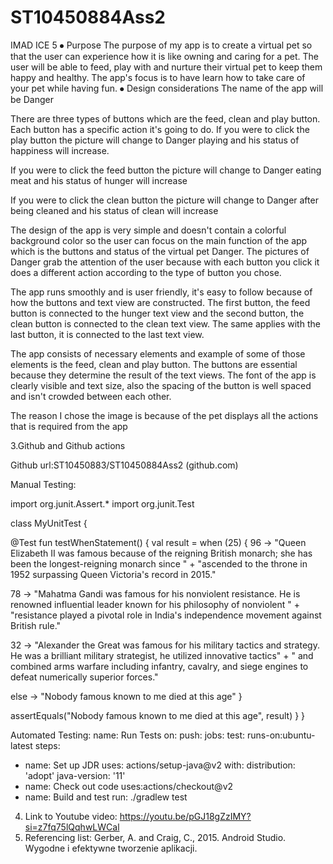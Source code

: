 # ST10450884Ass2
 IMAD ICE 5
⦁	Purpose
The purpose of my app is to create a virtual pet so that the user can experience how it is like owning and caring for a pet. The user will be able to feed, play with and nurture their virtual pet to keep them happy and healthy. The app's focus is to have learn how to take care of your pet while having fun. 
⦁	Design considerations 
The name of the app will be Danger
 
 
 
There are three types of buttons which are the feed, clean and play button. Each button has a specific action it's going to do. If you were to click the play button the picture will change to Danger playing and his status of happiness will increase.
 
If you were to click the feed button the picture will change to Danger eating meat and his status of hunger will increase
 
If you were to click the clean button the picture will change to Danger after being cleaned and his status of clean will increase
 
The design of the app is very simple and doesn't contain a colorful  background color so the user can focus on the main function of the app which is the buttons and status of the virtual pet Danger. The pictures of Danger grab the attention of the user because with each button you click it does a different action according to the type of button you chose.

The app runs smoothly and is user friendly, it's easy to follow because of how the buttons and text view are constructed. The first button, the feed button is connected to the hunger text view and the second button, the clean button is connected to the clean text view. The same applies with the last button, it is connected to the last text view.

The app consists of necessary elements and example of some of those elements is the feed, clean and play button. The buttons are essential because they determine the result of the text views. The font of the app is clearly visible and text size, also the spacing of the button is well spaced and isn't crowded between each other.

The reason I chose the image is because of the pet displays all the actions that is required from the app 

3.Github and Github actions

Github url:ST10450883/ST10450884Ass2 (github.com)

Manual Testing:

import org.junit.Assert.*
import org.junit.Test
 
class MyUnitTest {
 
@Test
fun testWhenStatement() {
val result = when (25) {
96 -> "Queen Elizabeth II was famous because of the reigning British monarch; she has been the longest-reigning monarch since " +
"ascended to the throne in 1952 surpassing Queen Victoria's record in 2015."
 
78 -> "Mahatma Gandi was famous for his nonviolent resistance. He is renowned influential leader known for his philosophy of nonviolent " +
"resistance played a pivotal role in India's independence movement against British rule."
 
32 -> "Alexander the Great was famous for his military tactics and strategy. He was a brilliant military strategist, he utilized innovative tactics" +
" and combined arms warfare including infantry, cavalry, and siege engines to defeat numerically superior forces."
 
else -> "Nobody famous known to me died at this age"
}
 
assertEquals("Nobody famous known to me died at this age", result)
}
}


Automated Testing:
name: Run Tests
on:
push:
jobs:
test:
  runs-on:ubuntu-latest
  steps:
   - name: Set up JDR
     uses: actions/setup-java@v2
     with:
      distribution: 'adopt'
      java-version: '11'
  - name: Check out code
    uses:actions/checkout@v2
  - name: Build and test
    run: ./gradlew test
4) Link to Youtube video:
https://youtu.be/pGJ18gZzIMY?si=z7fq75lQqhwLWCal
5) Referencing list:
Gerber, A. and Craig, C., 2015. Android Studio. Wygodne i efektywne tworzenie aplikacji.



